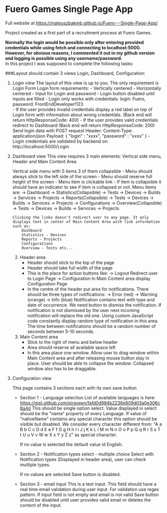 # Fuero Games Single Page App

Full website at https://mateuszbakmb.github.io/Fuero---Single-Page-App/

Project created as a first part of a recruitment process at Fuero Games.

**Normally the login would be possible only after entering provided credentials while using fetch and connecting to localhost:5000. <br>
However, for obvious reasons, I commented it out in my github version and logging is possible using any username/password.** <br>
In this project I was supposed to complete the following tasks:

###Layout should contain 3 views Login, Dashboard, Configuration:

1.	Login view
	The layout of this view is up to you. The only requirement is Login Form
	Login form requirements:
		- Vertically centered
		- Horizontally centered
		- Input for Login and password
		- Login button disabled until inputs are filled
		- Login only works with credentials:
		login: Fuero, password: FrontEndDeveloper!123               
		- If the user provides invalid credentials display a red label on top of Login        form with information about wrong credentials.
(Back end will return HttpResponseCode: 400)
		- If the user provides valid credentials redirect to Dashboard
(Back end will return HttpResponseCode: 200)
Send login data with
POST request
Header: Content-Type: application/json
Payload:
{
	"login" : "xxxx",
	"password" : "xxxx"
}
		- Login credentials are validated by backend on: http://localhost:5000/Login
2.	Dashboard view
	This view requires 3 main elements: Vertical side menu, Header and Main Content Area

	Vertical side menu with 5 items 3 of them collapsible
		- Menu should always stick to the left side of the screen
		- Menu should reserve full height of the screen
		- Menu item is clickable link
		- If item is collapsible it should have an indicator to see if item is collapsed or not.
		Menu items are:
		 -> Dashboard
		 -> Statistics(Collapsible)
			-> Tests
			-> Devices
			-> Builds
			-> Services
			-> Projects
		 -> Reports(Collapsible)
			-> Tests
			-> Devices
			-> Builds
			-> Services
			-> Projects
		 -> Configurations
		 -> Overview(Collapsible)
			-> Tests
			-> Devices
			-> Builds
			-> Services
			-> Projects

		Clicking the links doesn't redirect user to any page. It only displays text in center of Main Content Area with link information such as:
			Dashboard
			Statistics - Devices
			Reports - Projects
			Configurations
			Overview - Tests etc...

	2. 	Header area
		- Header should stick to the top of the page
		- Header should take full width of the page
		- This is the place for action buttons like:
			-> Logout
				Redirect user to Login Page
			-> Configuration
				In Main Content area display Configuration Page
		- In the centre of the header put area for notifications. There should be three types of notifications:
			-> Error (red)
			-> Warning (orange)
			-> Info (blue)
			Notification contains text with type and date of occurrence.
			We need button to dismiss the notification.
			If notification is not dismissed by the user next incoming notification will replace the old one.
			Using custom JavaScript code constantly display random type of notification in this area.
			The time between notifications should be a random number of seconds	between 5-10 seconds.
	3. Main Content area	 
		- Stick to the right of menu and below header
		- Area should reserve all available space left
		- In this area place one window.
		  Allow user to drag window within Main Content area and after releasing mouse button stay in place.
		  User should be able to collapse the window.
		  Collapsed window also has to be draggable.

3.	Configuration view

	This page contains 3 sections each with its own save button
	- Section 1 - Language selection
		List of available languages is here: https://gist.github.com/piraveen/fafd0d984b2236e809d03a0e306c8a4d
		This should be single option select.
		Value displayed in select should be the "name" property of every Language.
		If value of "nativeName" contains any special character this option should be visible but disabled.
		We consider every character different from:
		"A a B b C c D d E e F f G g H h I i J j K k L l M m N n O o P p Q q R r S s T t U u V v W w X x Y y Z z"
		as special character.

		If no value is selected the default value id English.

	- Section 2 - Notification types select - multiple choice
		Select with Notification types (Displayed in header area), user can check multiple types.

		If no values are selected Save button is disabled.

	- Section 3 - email input
		This is a text input. This field should have a real time email validation during user input.
		For validation use regex pattern. If input field is not empty and email is not valid Save button should be disabled until user provides
		valid email or deletes the content of the input.
